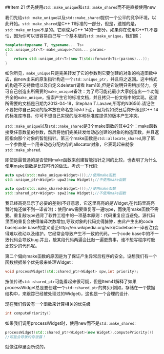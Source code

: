 ##Item 21 优先使用`std::make_unique`和`std::make_shared`而不是直接使用new

我们先给`std::make_unique`以及`std::make_shared`提供一个公平的竞争环境，以此开始。`std::make_shared`是C++ 11标准的一部分，但是，遗憾的是，`std::make_unique`不是的。它刚成为C++ 14的一部分。如果你在使用C++11.不要怕，因为你可以很容易自己写一个基本版的`std::make_unique`，我们瞧：

```cpp
template<typename T, typename... Ts>
std::unique_ptr<T> make_unique<Ts&&... params>
{
	return std::unique_ptr<T>(new T(std::forward<Ts>(params)...));
}
```
如你所见，`make_unique`只是完美转发了它的参数到它要创建的对象的构造函数中去，由new出来的原生指针构造一个`std::unique_ptr`，并且将之返回。这中格式的构造不支持数组以及自定义deleter(请看 Item18),但是它说明只需稍加努力，便可自己创造出所需要的`make_unique`(备注：为了尽可能花最小大家创造出一个功能齐全的`make_unique`，搜索产生它的标准文档，并且拷贝一份文档中的实现。这里所需要的文档是日期为2013-04-18，Stephan T.Lavavej所写的N3656).请记住不要把你自己实现的版本放在命名空间std下面，因为假如说日后你升级到C++ 14的标准库市县，你可不想自己实现的版本和标准库提供的版本产生冲突。

`std::make_unique`以及`std::make_shared`是3个make函数的其中2个：make函数接受任意数量的参数，然后将他们完美转发给动态创建的对象的构造函数，并且返回指向那个对象的智能指针。第三个make函数是`std::allocate_shared`,除了第一个参数是一个用来动态分配内存的allocator对象，它表现起来就像`std::make_shared`.

即使是最普通的是否使用make函数来创建智能指针之间的比较，也表明了为什么使用make函数是比较可行的做法。考虑一下代码:

```cpp
auto upw1(std::make_unique<Widget>());//使用make函数
std::unique_ptr<Widget> upw2(new Widget);//不使用make函数

auto spw1(std::make_shared<Widget>());//使用make函数
std::shared_ptr<Widget> spw2(new Widget);//不使用make函数
```
我已经高亮显示了必要的差别(不好意思，它这里高亮的是Widget,在代码里高亮暂时俺还做不到--译者注)：使用new需要重复写一遍type，而使用make函数不需要。重复敲type违背了软件工程中的一项基本原则：代码重复应当避免。源代码里面的重复会使得编译次数增加,导致对象的代码变得臃肿，由此产生出的code base(code base的含义请至http://en.wikipedia.org/wiki/Codebase--译者注)变得难以改动以及维护。它经常会导致产生不一致的代码。一个code base中的不一致代码会导致bug.并且，敲某段代码两遍会比敲一遍更费事，谁不想写程序时敲比较少的代码呢。

第二个偏向make函数的原因是为了保证产生异常后程序的安全。设想我们有一个函数根据某个优先级来处理Widget：

```cpp
void processWidget(std::shared_ptr<Widget> spw,int priority);
```
按值传递`std::shared_ptr`可能看起来很可疑，但是Item41解释了如果processWidget总是要创建一个`std::shared_ptr`的拷贝(例如，存储在一个数据结构中，来跟踪已经被处理过的Widget)，这也是一个合理的设计.

现在我们假设有一个函数来计算相关的优先级

```cpp
int computePriority()
```

如果我们调用processWidget时，使用new而不是`std::make_shared`:

```cpp
processWidget(std::shared_ptr<Widget>(new Widget),computePriority())
//可能会导致内存泄露！
```

就像注释里面所说的，
